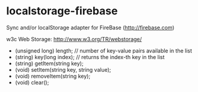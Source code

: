 localstorage-firebase
=====================

Sync and/or localStorage adapter for FireBase (http://firebase.com)

w3c Web Storage: http://www.w3.org/TR/webstorage/

- (unsigned long) length; // number of key-value pairs available in the list
- (string) key(long index); // returns the index-th key in the list
- (string) getItem(string key);
- (void) setItem(string key, string value);
- (void) removeItem(string key);
- (void) clear();
